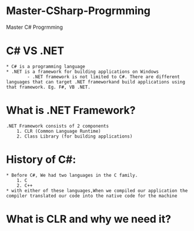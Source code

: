 # Master-CSharp-Progrmming
Master C# Progrmming

C# VS .NET
==========
    * C# is a programming language
    * .NET is a framework for building applications on Windows
            - .NET framework is not limited to C#. There are different languages that can target .NET frameworkand build applications using that framework. Eg. F#, VB .NET.

What is .NET Framework?
========================
    .NET Framework consists of 2 components
        1. CLR (Common Language Runtime)
        2. Class Library (for building applications)

History of C#:
==============

    * Before C#, We had two languages in the C family.
        1. C
        2. C++
    * with either of these languages,When we compiled our application the compiler translated our code into the native code for the machine

What is CLR and why we need it?
==============================

